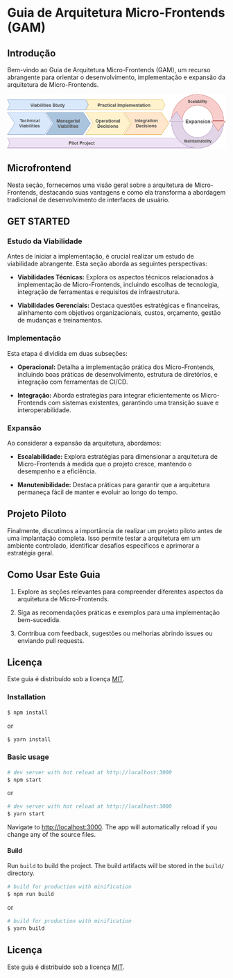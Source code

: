 # Guia de Arquitetura Micro-Frontends (GAM)

## Introdução

Bem-vindo ao Guia de Arquitetura Micro-Frontends (GAM), um recurso abrangente para orientar o desenvolvimento, implementação e expansão da arquitetura de Micro-Frontends.

![Big Picture](src/assets/images/gam_big_picture.png)

## Microfrontend

Nesta seção, fornecemos uma visão geral sobre a arquitetura de Micro-Frontends, destacando suas vantagens e como ela transforma a abordagem tradicional de desenvolvimento de interfaces de usuário.

## GET STARTED

### Estudo da Viabilidade

Antes de iniciar a implementação, é crucial realizar um estudo de viabilidade abrangente. Esta seção aborda as seguintes perspectivas:

- **Viabilidades Técnicas:** Explora os aspectos técnicos relacionados à implementação de Micro-Frontends, incluindo escolhas de tecnologia, integração de ferramentas e requisitos de infraestrutura.

- **Viabilidades Gerenciais:** Destaca questões estratégicas e financeiras, alinhamento com objetivos organizacionais, custos, orçamento, gestão de mudanças e treinamentos.

### Implementação

Esta etapa é dividida em duas subseções:

- **Operacional:** Detalha a implementação prática dos Micro-Frontends, incluindo boas práticas de desenvolvimento, estrutura de diretórios, e integração com ferramentas de CI/CD.

- **Integração:** Aborda estratégias para integrar eficientemente os Micro-Frontends com sistemas existentes, garantindo uma transição suave e interoperabilidade.

### Expansão

Ao considerar a expansão da arquitetura, abordamos:

- **Escalabilidade:** Explora estratégias para dimensionar a arquitetura de Micro-Frontends à medida que o projeto cresce, mantendo o desempenho e a eficiência.

- **Manutenibilidade:** Destaca práticas para garantir que a arquitetura permaneça fácil de manter e evoluir ao longo do tempo.

## Projeto Piloto

Finalmente, discutimos a importância de realizar um projeto piloto antes de uma implantação completa. Isso permite testar a arquitetura em um ambiente controlado, identificar desafios específicos e aprimorar a estratégia geral.

## Como Usar Este Guia

1. Explore as seções relevantes para compreender diferentes aspectos da arquitetura de Micro-Frontends.

2. Siga as recomendações práticas e exemplos para uma implementação bem-sucedida.

3. Contribua com feedback, sugestões ou melhorias abrindo issues ou enviando pull requests.

## Licença

Este guia é distribuído sob a licença [MIT](LICENSE).


### Installation

``` bash
$ npm install
```

or

``` bash
$ yarn install
```

### Basic usage

``` bash
# dev server with hot reload at http://localhost:3000
$ npm start 
```

or 

``` bash
# dev server with hot reload at http://localhost:3000
$ yarn start
```

Navigate to [http://localhost:3000](http://localhost:3000). The app will automatically reload if you change any of the source files.

#### Build

Run `build` to build the project. The build artifacts will be stored in the `build/` directory.

```bash
# build for production with minification
$ npm run build
```

or

```bash
# build for production with minification
$ yarn build
```

## Licença

Este guia é distribuído sob a licença [MIT](LICENSE).


